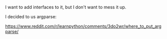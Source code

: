 I want to add interfaces to it, but I don't want to mess it up.

I decided to us argparse:


https://www.reddit.com/r/learnpython/comments/3do2wr/where_to_put_argparse/